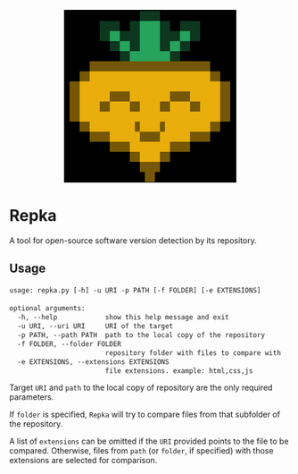 <div align='center'>

![Repka logo](./assets/repka_logo.png "Repka")

</div>

# Repka
A tool for open-source software version detection by its repository.

## Usage

```
usage: repka.py [-h] -u URI -p PATH [-f FOLDER] [-e EXTENSIONS]

optional arguments:
  -h, --help            show this help message and exit
  -u URI, --uri URI     URI of the target
  -p PATH, --path PATH  path to the local copy of the repository
  -f FOLDER, --folder FOLDER
                        repository folder with files to compare with
  -e EXTENSIONS, --extensions EXTENSIONS
                        file extensions. example: html,css,js
```

Target ```URI``` and ```path``` to the local copy of repository are the only required parameters.

If ```folder``` is specified, ```Repka``` will try to compare files from that subfolder of the repository.

A list of ```extensions``` can be omitted if the ```URI``` provided points to the file to be compared. Otherwise, files from ```path``` (or ```folder```, if specified) with those extensions are selected for comparison.